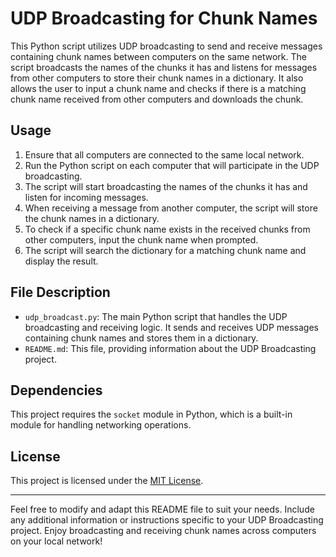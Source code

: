 # UDP Broadcasting for Chunk Names

This Python script utilizes UDP broadcasting to send and receive messages containing chunk names between computers on the same network. The script broadcasts the names of the chunks it has and listens for messages from other computers to store their chunk names in a dictionary. It also allows the user to input a chunk name and checks if there is a matching chunk name received from other computers and downloads the chunk.

## Usage

1. Ensure that all computers are connected to the same local network.
2. Run the Python script on each computer that will participate in the UDP broadcasting.
3. The script will start broadcasting the names of the chunks it has and listen for incoming messages.
4. When receiving a message from another computer, the script will store the chunk names in a dictionary.
5. To check if a specific chunk name exists in the received chunks from other computers, input the chunk name when prompted.
6. The script will search the dictionary for a matching chunk name and display the result.

## File Description

- `udp_broadcast.py`: The main Python script that handles the UDP broadcasting and receiving logic. It sends and receives UDP messages containing chunk names and stores them in a dictionary.
- `README.md`: This file, providing information about the UDP Broadcasting project.

## Dependencies

This project requires the `socket` module in Python, which is a built-in module for handling networking operations.

## License

This project is licensed under the [MIT License](LICENSE).

---

Feel free to modify and adapt this README file to suit your needs. Include any additional information or instructions specific to your UDP Broadcasting project. Enjoy broadcasting and receiving chunk names across computers on your local network!
 
